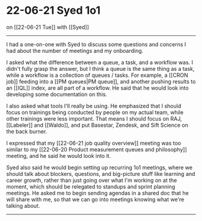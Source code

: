 # 22-06-21 Syed 1o1
on [[22-06-21 Tue]]
with [[Syed]]

---
I had a one-on-one with Syed to discuss some questions and concerns I had about the number of meetings and my onboarding. 

I asked what the difference between a queue, a task, and a workflow was. I didn't fully grasp the answer, but I think a queue is the same thing as a task, while a workflow is a collection of queues / tasks. For example, a [[CRON job]] feeding into a [[PM queues|PM queue]], and another pushing results to an [[IQL]] index, are all part of a workflow. He said that he would look into developing some documentation on this. 

I also asked what tools I'll really be using. He emphasized that I should focus on trainings being conducted by people on my actual team, while other trainings were less important. That means I should focus on RAJ, [[Labeler]] and [[Waldo]], and put Basestar, Zendesk, and Sift Science on the back burner. 

I expressed that my [[22-06-21 job quality overview]] meeting was too similar to my [[22-06-20 Product measurement queues and philosophy]] meeting, and he said he would look into it. 

Syed also said he would begin setting up recurring 1o1 meetings, where we should talk about blockers, questions, and big-picture stuff like learning and career growth, rather than just going over what I'm working on at the moment, which should be relegated to standups and sprint planning meetings. He asked me to begin sending agendas in a shared doc that he will share with me, so that we can go into meetings knowing what we're talking about. 

---
